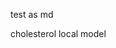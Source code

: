 test as md 


<script src=https://chemapps.stolaf.edu/jmol/files/JSmolMin2.js></script>

<script type='text/javascript' language='javascript'>Jmol.Info.j2sPath = 'https://chemapps.stolaf.edu/jmol/jsmol/j2s';Jmol.Info.serverURL='https://chemapps.stolaf.edu/jmol/jsmol/php/jsmol.php';jmolInitialize('https://chemapps.stolaf.edu/jmol/files', true);jmolApplet(['600','600'],"set antialiasdisplay\;load https://gr-jeannerat-unige.github.io/macrolide-antibiotics/data/cholesterol-3D.sdf;",'0');</script>

<div style='width:600px'>cholesterol local model<script>jmolCheckbox('spin on','spin off','spin on/off')</script></div>

